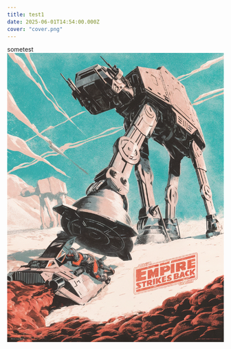 ```yaml
---
title: test1
date: 2025-06-01T14:54:00.000Z
cover: "cover.png"
---
```


sometest
![test](/enhanced_IMG_0419.png)
